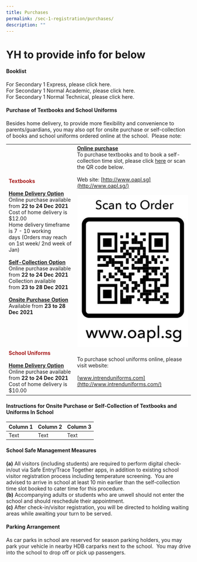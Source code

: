 ```yaml
---
title: Purchases
permalink: /sec-1-registration/purchases/
description: ""
---
```

# YH to provide info for below<br>

#### Booklist

For Secondary 1 Express, please click here.<br>
For Secondary 1 Normal Academic, please click here.<br>
For Secondary 1 Normal Technical, please click here.

#### Purchase of Textbooks and School Uniforms

Besides home delivery, to provide more flexibility and convenience to parents/guardians, you may also opt for onsite purchase or self-collection of books and school uniforms ordered online at the school.  Please note:

| | |
| -------- | -------- |
| <span style = "color: #a61818"> <b>Textbooks</b></span><br><br>**<u>Home Delivery Option</u>**<br>Online purchase available from **22 to 24 Dec 2021**<br>Cost of home delivery is $12.00<br>Home delivery timeframe is 7 - 10 working days (Orders may reach on 1st week/ 2nd week of Jan)<br><br>**<u>Self-Collection Option</u>**<br>Online purchase available from **22 to 24 Dec 2021**<br>Collection available from **23 to 28 Dec 2021**<br><br>**<u>Onsite Purchase Option</u>**<br>Available from **23 to 28 Dec 2021**     | **<u>Online purchase</u>**<br>To purchase textbooks and to book a self-collection time slot, please click [here](http://www.oapl.sg/) or scan the QR code below.<br><br>Web site: [http://www.oapl.sg](http://www.oapl.sg/)<br><br>![](/images/Sec%201%20Registration/OnlinePurchase_OAPL.jpg)    |
| <span style = "color: #a61818"> <b>School Uniforms</b></span><br><br>**<u>Home Delivery Option</u>**<br>Online purchase available from **22 to 24 Dec 2021**<br>Cost of home delivery is $10.00     | To purchase school uniforms online, please visit website:<br><br>[www.intrenduniforms.com](http://www.intrenduniforms.com/)     |

#### Instructions for Onsite Purchase or Self-Collection of Textbooks and Uniforms In School



| Column 1 | Column 2 | Column 3 |
| -------- | -------- | -------- |
| Text     | Text     | Text     |



#### School Safe Management Measures

**(a)** All visitors (including students) are required to perform digital check-in/out via Safe Entry/Trace Together apps, in addition to existing school visitor registration process including temperature screening.  You are advised to arrive in school at least 10 min earlier than the self-collection time slot booked to cater time for this procedure.<br>
**(b)** Accompanying adults or students who are unwell should not enter the school and should reschedule their appointment.<br>
**(c)** After check-in/visitor registration, you will be directed to holding waiting areas while awaiting your turn to be served.

#### Parking Arrangement

As car parks in school are reserved for season parking holders, you may park your vehicle in nearby HDB carparks next to the school.  You may drive into the school to drop off or pick up passengers.